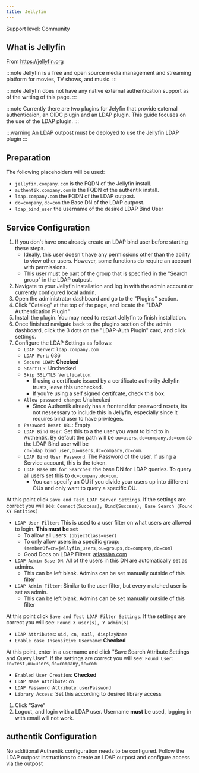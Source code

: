 ```yaml
---
title: Jellyfin
---
```


<span class="badge badge--secondary">Support level: Community</span>

## What is Jellyfin

From https://jellyfin.org

:::note
Jellyfin is a free and open source media management and streaming platform for movies, TV shows, and music. 
:::

:::note
Jellyfin does not have any native external authentication support as of the writing of this page.
:::

:::note
Currently there are two plugins for Jelyfin that provide external authenticaion, an OIDC plugin and an LDAP plugin. This guide focuses on the use of the LDAP plugin.
:::

:::warning
An LDAP outpost must be deployed to use the Jellyfin LDAP plugin
:::
## Preparation

The following placeholders will be used:

-   `jellyfin.company.com` is the FQDN of the Jellyfin install.
-   `authentik.company.com` is the FQDN of the authentik install.
-   `ldap.company.com` the FQDN of the LDAP outpost.
-   `dc=company,dc=com` the Base DN of the LDAP outpost.
-   `ldap_bind_user` the username of the desired LDAP Bind User

## Service Configuration

1. If you don't have one already create an LDAP bind user before starting these steps. 
   - Ideally, this user doesn't have any permissions other than the ability to view other users. However, some functions do require an account with permissions.
   - This user must be part of the group that is specified in the "Search group" in the LDAP outpost.
2. Navigate to your Jellyfin installation and log in with the admin account or currently configured local admin.
3. Open the administrator dashboard and go to the "Plugins" section. 
4. Click "Catalog" at the top of the page, and locate the "LDAP Authentication Plugin"
5. Install the plugin. You may need to restart Jellyfin to finish installation.
6. Once finished navigate back to the plugins section of the admin dashboard, click the 3 dots on the "LDAP-Auth Plugin" card, and click settings.
7. Configure the LDAP Settings as follows:
   - ``LDAP Server``: ``ldap.company.com``
   - ``LDAP Port``: 636
   - ``Secure LDAP``: **Checked**
   - ``StartTLS``: Unchecked
   - ``Skip SSL/TLS Verification``: 
     - If using a certificate issued by a certificate authority Jellyfin trusts, leave this unchecked. 
     - If you're using a self signed certifcate, check this box.
   - ``Allow password change``: Unchecked
     - Since Authentik already has a frontend for password resets, its not nessessary to include this in Jellyfin, especially since it requires bind user to have privileges.
   - ``Password Reset URL``: Empty
   - ``LDAP Bind User``: Set this to a the user you want to bind to in Authentik. By default the path will be ``ou=users,dc=company,dc=com`` so the LDAP Bind user will be ``cn=ldap_bind_user,ou=users,dc=company,dc=com``. 
   - ``LDAP Bind User Password``: The Password of the user. If using a Service account, this is the token. 
   - ``LDAP Base DN for Searches``: the base DN for LDAP queries. To query all users set this to ``dc=company,dc=com``. 
     - You can specify an OU if you divide your users up into different OUs and only want to query a specific OU. 
   
At this point click ``Save and Test LDAP Server Settings``. If the settings are correct you will see:
``Connect(Success); Bind(Success); Base Search (Found XY Entities)``

   - ``LDAP User Filter``: This is used to a user filter on what users are allowed to login. **This must be set**
     - To allow all users: ``(objectClass=user)``
     - To only allow users in a specific group: ``(memberOf=cn=jellyfin_users,ou=groups,dc=company,dc=com)``
     - Good Docs on LDAP Filters: [atlassian.com](https://confluence.atlassian.com/kb/how-to-write-ldap-search-filters-792496933.html)
   - ``LDAP Admin Base DN``: All of the users in this DN are automatically set as admins.
     - This can be left blank. Admins can be set manually outside of this filter
   - ``LDAP Admin Filter``: Similar to the user filter, but every matched user is set as admin. 
     - This can be left blank. Admins can be set manually outside of this filter

At this point click ``Save and Test LDAP Filter Settings``. If the settings are correct you will see: 
``Found X user(s), Y admin(s)``

   - ``LDAP Attributes``: ``uid, cn, mail, displayName``
   - ``Enable case Insensitive Username``: **Checked**
  

 At this point, enter in a username and click "Save Search Attribute Settings and Query User". If the settings are correct you will see:
``Found User: cn=test,ou=users,dc=company,dc=com``

   - ``Enabled User Creation``: **Checked**
   - ``LDAP Name Attribute``: ``cn``
   - ``LDAP Password Attribute``: ``userPassword``
   - ``Library Access``: Set this according to desired library access

1. Click "Save"
2. Logout, and login with a LDAP user. Username **must** be used, logging in with email will not work. 




## authentik Configuration

No additional Authentik configuration needs to be configured. Follow the LDAP outpost instructions to create an LDAP outpost and configure access via the outpost
